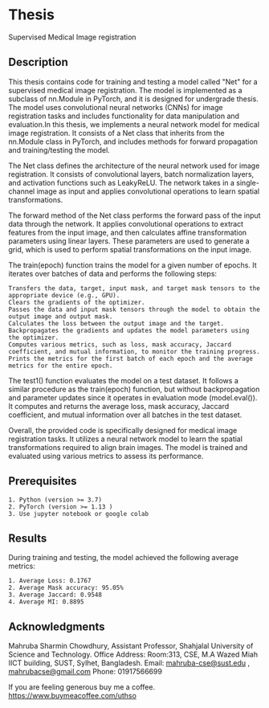 # Thesis
Supervised Medical Image registration




## Description
This thesis contains code for training and testing a model called "Net" for a supervised medical image registration. The model is implemented as a subclass of nn.Module in PyTorch, and it is designed for undergrade thesis. The model uses convolutional neural networks (CNNs) for image registration tasks and includes functionality for data manipulation and evaluation.In this thesis, we  implements a neural network model for medical image registration. It consists of a Net class that inherits from the nn.Module class in PyTorch, and includes methods for forward propagation and training/testing the model.

The Net class defines the architecture of the neural network used for image registration. It consists of convolutional layers, batch normalization layers, and activation functions such as LeakyReLU. The network takes in a single-channel image as input and applies convolutional operations to learn spatial transformations.

The forward method of the Net class performs the forward pass of the input data through the network. It applies convolutional operations to extract features from the input image, and then calculates affine transformation parameters using linear layers. These parameters are used to generate a grid, which is used to perform spatial transformations on the input image.

The train(epoch) function trains the model for a given number of epochs. It iterates over batches of data and performs the following steps:

    Transfers the data, target, input mask, and target mask tensors to the appropriate device (e.g., GPU).
    Clears the gradients of the optimizer.
    Passes the data and input mask tensors through the model to obtain the output image and output mask.
    Calculates the loss between the output image and the target.
    Backpropagates the gradients and updates the model parameters using the optimizer.
    Computes various metrics, such as loss, mask accuracy, Jaccard coefficient, and mutual information, to monitor the training progress.
    Prints the metrics for the first batch of each epoch and the average metrics for the entire epoch.

The test1() function evaluates the model on a test dataset. It follows a similar procedure as the train(epoch) function, but without backpropagation and parameter updates since it operates in evaluation mode (model.eval()). It computes and returns the average loss, mask accuracy, Jaccard coefficient, and mutual information over all batches in the test dataset.

Overall, the provided code is specifically designed for medical image registration tasks. It utilizes a neural network model to learn the spatial transformations required to align brain images. The model is trained and evaluated using various metrics to assess its performance.

## Prerequisites

    1. Python (version >= 3.7)
    2. PyTorch (version >= 1.13 )
    3. Use jupyter notebook or google colab
    
    

## Results
During training and testing, the model achieved the following average metrics:


    1. Average Loss: 0.1767	
    2. Average Mask accuracy: 95.05%	 
    3. Average Jaccard: 0.9548	 
    4. Average MI: 0.8895





## Acknowledgments
   Mahruba Sharmin Chowdhury,
   Assistant Professor, Shahjalal University of Science and Technology.
   Office Address: Room:313, CSE, M.A Wazed Miah IICT building, 
   SUST, Sylhet, Bangladesh.
   Email: mahruba-cse@sust.edu , mahrubacse@gmail.com
   Phone: 01917566699
    




If you are feeling generous buy me a coffee. https://www.buymeacoffee.com/uthso
